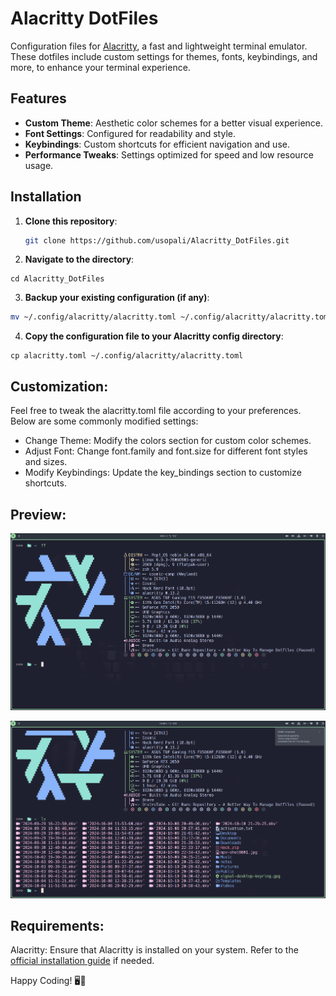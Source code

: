 # Alacritty DotFiles

Configuration files for [Alacritty](https://github.com/alacritty/alacritty), a fast and lightweight terminal emulator. These dotfiles include custom settings for themes, fonts, keybindings, and more, to enhance your terminal experience.

## Features

- **Custom Theme**: Aesthetic color schemes for a better visual experience.
- **Font Settings**: Configured for readability and style.
- **Keybindings**: Custom shortcuts for efficient navigation and use.
- **Performance Tweaks**: Settings optimized for speed and low resource usage.

## Installation

1. **Clone this repository**:

   ```bash
   git clone https://github.com/usopali/Alacritty_DotFiles.git

2.  **Navigate to the directory**:
   ```
cd Alacritty_DotFiles
```
3. **Backup your existing configuration (if any)**:
```bash
mv ~/.config/alacritty/alacritty.toml ~/.config/alacritty/alacritty.toml
```
4. **Copy the configuration file to your Alacritty config directory**:
```
cp alacritty.toml ~/.config/alacritty/alacritty.toml
```


## Customization:

Feel free to tweak the alacritty.toml file according to your preferences. Below are some commonly modified settings:

- Change Theme: Modify the colors section for custom color schemes.
- Adjust Font: Change font.family and font.size for different font styles and sizes.
- Modify Keybindings: Update the key_bindings section to customize shortcuts.


## Preview:
![alacritty](1.png)

![alacritty2](2.png)

## Requirements:

Alacritty: Ensure that Alacritty is installed on your system. Refer to the [official installation guide](https://github.com/alacritty/alacritty/blob/master/INSTALL.md) if needed.



Happy Coding! 🖥️🚀


